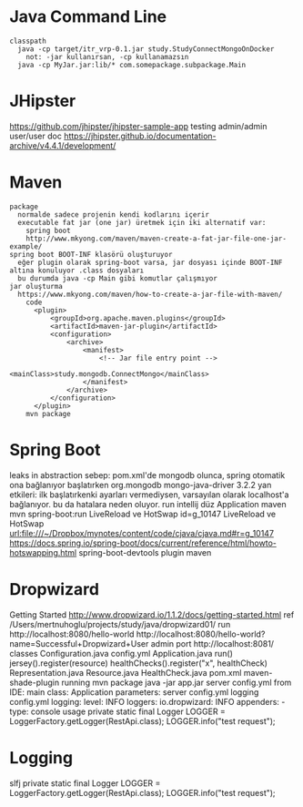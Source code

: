 
# Java Command Line

    classpath
      java -cp target/itr_vrp-0.1.jar study.StudyConnectMongoOnDocker
        not: -jar kullanırsan, -cp kullanamazsın
      java -cp MyJar.jar:lib/* com.somepackage.subpackage.Main

# JHipster

  https://github.com/jhipster/jhipster-sample-app
    testing
      admin/admin
      user/user
    doc
      https://jhipster.github.io/documentation-archive/v4.4.1/development/

# Maven

    package
      normalde sadece projenin kendi kodlarını içerir
      executable fat jar (one jar) üretmek için iki alternatif var:
        spring boot
        http://www.mkyong.com/maven/maven-create-a-fat-jar-file-one-jar-example/
    spring boot BOOT-INF klasörü oluşturuyor
      eğer plugin olarak spring-boot varsa, jar dosyası içinde BOOT-INF altına konuluyor .class dosyaları
      bu durumda java -cp Main gibi komutlar çalışmıyor
    jar oluşturma
      https://www.mkyong.com/maven/how-to-create-a-jar-file-with-maven/
        code
          <plugin>
              <groupId>org.apache.maven.plugins</groupId>
              <artifactId>maven-jar-plugin</artifactId>
              <configuration>
                  <archive>
                      <manifest>
                          <!-- Jar file entry point -->
                          <mainClass>study.mongodb.ConnectMongo</mainClass>
                      </manifest>
                  </archive>
              </configuration>
          </plugin>
        mvn package

# Spring Boot

  leaks in abstraction
    sebep: pom.xml'de mongodb olunca, spring otomatik ona bağlanıyor başlatırken
      <dependency>
      <groupId>org.mongodb</groupId>
      <artifactId>mongo-java-driver</artifactId>
      <version>3.2.2</version>
      </dependency>
      yan etkileri:
        ilk başlatırkenki ayarları vermediysen, varsayılan olarak localhost'a bağlanıyor.
        bu da hatalara neden oluyor.
  run
    intellij
      düz Application 
    maven
      mvn spring-boot:run
  LiveReload ve HotSwap id=g_10147
    LiveReload ve HotSwap <url:file:///~/Dropbox/mynotes/content/code/cjava/cjava.md#r=g_10147>
    https://docs.spring.io/spring-boot/docs/current/reference/html/howto-hotswapping.html
    spring-boot-devtools plugin
    maven

# Dropwizard

  Getting Started
    http://www.dropwizard.io/1.1.2/docs/getting-started.html
      ref
        /Users/mertnuhoglu/projects/study/java/dropwizard01/
      run
        http://localhost:8080/hello-world
        http://localhost:8080/hello-world?name=Successful+Dropwizard+User
      admin port
        http://localhost:8081/
      classes
        Configuration.java
        config.yml
        Application.java
          run()
            jersey().register(resource)
            healthChecks().register("x", healthCheck)
        Representation.java
        Resource.java
        HealthCheck.java
        pom.xml
          maven-shade-plugin
      running
        mvn package
        java -jar app.jar server config.yml
        from IDE:
          main class: Application 
          parameters: server config.yml
  logging
    config.yml
      logging:
        level: INFO
          loggers:
            io.dropwizard: INFO
          appenders:
            - type: console
    usage
      private static final Logger LOGGER = LoggerFactory.getLogger(RestApi.class);
      LOGGER.info("test request");

# Logging

  slfj
    private static final Logger LOGGER = LoggerFactory.getLogger(RestApi.class);
    LOGGER.info("test request");
